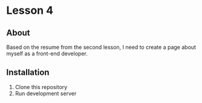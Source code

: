 # Lesson 4

## About
Based on the resume from the second lesson, I need to create a page about myself as a front-end developer.

## Installation

1. Clone this repository
2. Run development server